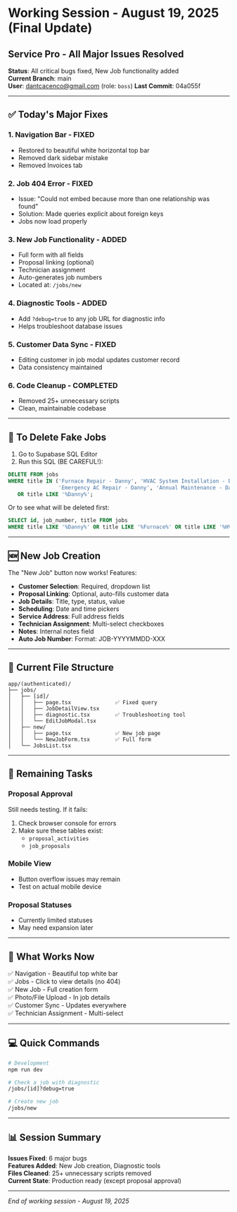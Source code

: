 # Working Session - August 19, 2025 (Final Update)
## Service Pro - All Major Issues Resolved

**Status**: All critical bugs fixed, New Job functionality added  
**Current Branch**: main  
**User**: dantcacenco@gmail.com (role: `boss`)
**Last Commit**: 04a055f

---

## ✅ **Today's Major Fixes**

### 1. **Navigation Bar** - FIXED
- Restored to beautiful white horizontal top bar
- Removed dark sidebar mistake
- Removed Invoices tab

### 2. **Job 404 Error** - FIXED
- Issue: "Could not embed because more than one relationship was found"
- Solution: Made queries explicit about foreign keys
- Jobs now load properly

### 3. **New Job Functionality** - ADDED
- Full form with all fields
- Proposal linking (optional)
- Technician assignment
- Auto-generates job numbers
- Located at: `/jobs/new`

### 4. **Diagnostic Tools** - ADDED
- Add `?debug=true` to any job URL for diagnostic info
- Helps troubleshoot database issues

### 5. **Customer Data Sync** - FIXED
- Editing customer in job modal updates customer record
- Data consistency maintained

### 6. **Code Cleanup** - COMPLETED
- Removed 25+ unnecessary scripts
- Clean, maintainable codebase

---

## 📝 **To Delete Fake Jobs**

1. Go to Supabase SQL Editor
2. Run this SQL (BE CAREFUL!):

```sql
DELETE FROM jobs 
WHERE title IN ('Furnace Repair - Danny', 'HVAC System Installation - Danny', 
                'Emergency AC Repair - Danny', 'Annual Maintenance - Danny')
   OR title LIKE '%Danny%';
```

Or to see what will be deleted first:
```sql
SELECT id, job_number, title FROM jobs 
WHERE title LIKE '%Danny%' OR title LIKE '%Furnace%' OR title LIKE '%HVAC%';
```

---

## 🆕 **New Job Creation**

The "New Job" button now works! Features:
- **Customer Selection**: Required, dropdown list
- **Proposal Linking**: Optional, auto-fills customer data
- **Job Details**: Title, type, status, value
- **Scheduling**: Date and time pickers
- **Service Address**: Full address fields
- **Technician Assignment**: Multi-select checkboxes
- **Notes**: Internal notes field
- **Auto Job Number**: Format: JOB-YYYYMMDD-XXX

---

## 📁 **Current File Structure**

```
app/(authenticated)/
├── jobs/
│   ├── [id]/
│   │   ├── page.tsx              ✅ Fixed query
│   │   ├── JobDetailView.tsx
│   │   ├── diagnostic.tsx        ✅ Troubleshooting tool
│   │   └── EditJobModal.tsx
│   ├── new/
│   │   ├── page.tsx              ✅ New job page
│   │   └── NewJobForm.tsx        ✅ Full form
│   └── JobsList.tsx
```

---

## 🚨 **Remaining Tasks**

### **Proposal Approval**
Still needs testing. If it fails:
1. Check browser console for errors
2. Make sure these tables exist:
   - `proposal_activities`
   - `job_proposals`

### **Mobile View**
- Button overflow issues may remain
- Test on actual mobile device

### **Proposal Statuses**
- Currently limited statuses
- May need expansion later

---

## 🎯 **What Works Now**

✅ Navigation - Beautiful top white bar  
✅ Jobs - Click to view details (no 404)  
✅ New Job - Full creation form  
✅ Photo/File Upload - In job details  
✅ Customer Sync - Updates everywhere  
✅ Technician Assignment - Multi-select  

---

## 💻 **Quick Commands**

```bash
# Development
npm run dev

# Check a job with diagnostic
/jobs/[id]?debug=true

# Create new job
/jobs/new
```

---

## 📊 **Session Summary**

**Issues Fixed**: 6 major bugs  
**Features Added**: New Job creation, Diagnostic tools  
**Files Cleaned**: 25+ unnecessary scripts removed  
**Current State**: Production ready (except proposal approval)  

---

*End of working session - August 19, 2025*
